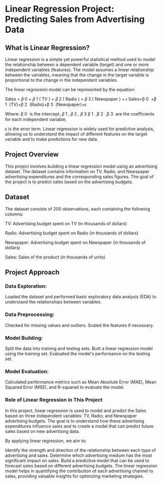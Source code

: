 # Linear Regression Project: Predicting Sales from Advertising Data

## What is Linear Regression?
Linear regression is a simple yet powerful statistical method used to model the relationship between a dependent variable (target) and one or more independent variables (features). The model assumes a linear relationship between the variables, meaning that the change in the target variable is proportional to the change in the independent variables.

The linear regression model can be represented by the equation:

Sales =
𝛽
0
+
𝛽
1
(
TV
)
+
𝛽
2
(
Radio
)
+
𝛽
3
(
Newspaper
)
+
𝜖
Sales=β 
0
​
 +β 
1
​
 (TV)+β 
2
​
 (Radio)+β 
3
​
 (Newspaper)+ϵ

Where:
β 
0
​
  is the intercept,
𝛽
1
,
𝛽
2
,
𝛽
3
β 
1
​
 ,β 
2
​
 ,β 
3
​
  are the coefficients for each independent variable,

ϵ is the error term.
Linear regression is widely used for predictive analysis, allowing us to understand the impact of different features on the target variable and to make predictions for new data.

## Project Overview
This project involves building a linear regression model using an advertising dataset. The dataset contains information on TV, Radio, and Newspaper advertising expenditures and the corresponding sales figures. The goal of the project is to predict sales based on the advertising budgets.

## Dataset
The dataset consists of 200 observations, each containing the following columns:

TV: Advertising budget spent on TV (in thousands of dollars)

Radio: Advertising budget spent on Radio (in thousands of dollars)

Newspaper: Advertising budget spent on Newspaper (in thousands of dollars)

Sales: Sales of the product (in thousands of units)
## Project Approach
### Data Exploration:

Loaded the dataset and performed basic exploratory data analysis (EDA) to understand the relationships between variables.
### Data Preprocessing:

Checked for missing values and outliers.
Scaled the features if necessary.
### Model Building:

Split the data into training and testing sets.
Built a linear regression model using the training set.
Evaluated the model's performance on the testing set.
### Model Evaluation:

Calculated performance metrics such as Mean Absolute Error (MAE), Mean Squared Error (MSE), and R-squared to evaluate the model.

### Role of Linear Regression in This Project
In this project, linear regression is used to model and predict the Sales based on three independent variables: TV, Radio, and Newspaper advertising budgets. The goal is to understand how these advertising expenditures influence sales and to create a model that can predict future sales based on new advertising data.

By applying linear regression, we aim to:

Identify the strength and direction of the relationship between each type of advertising and sales.
Determine which advertising medium has the most significant impact on sales.
Build a predictive model that can be used to forecast sales based on different advertising budgets.
The linear regression model helps in quantifying the contribution of each advertising channel to sales, providing valuable insights for optimizing marketing strategies.
